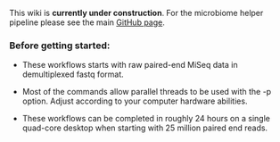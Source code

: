 This wiki is **currently under construction**. For the microbiome helper pipeline please see the main [GitHub page](https://github.com/mlangill/microbiome_helper).


### Before getting started:

* These workflows starts with raw paired-end MiSeq data in demultiplexed fastq format.

* Most of the commands allow parallel threads to be used with the -p option. Adjust according to your computer hardware abilities.

* These workflows can be completed in roughly 24 hours on a single quad-core desktop when starting with 25 million paired end reads.